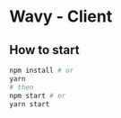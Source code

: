 # Wavy - Client

## How to start

```bash
npm install # or
yarn
# then
npm start # or
yarn start
```


